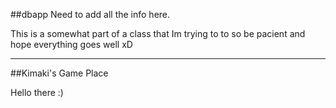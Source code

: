 ##dbapp
Need to add all the info here. 

This is a somewhat part of a class that Im trying to to so be pacient and hope everything goes well xD

**********************************************************************

##Kimaki's Game Place

Hello there :)

